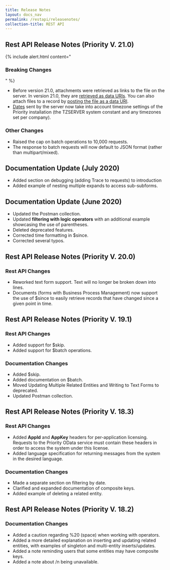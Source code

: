 ```yaml
---
title: Release Notes
layout: docs_nav
permalink: /restapi/releasenotes/
collection-title: REST API
---
```

<style type="text/css">
    
    ul {
        list-style-type: disc;
    }
</style>

## Rest API Release Notes (Priority V. 21.0)

{% include alert.html content="<h3>Breaking Changes</h3>" %}
*   Before version 21.0, attachments were retrieved as links to the file on the server. In version 21.0, they are [retrieved as data URIs](../request/#Requesting_Attachments). You can also attach files to a record by [posting the file as a data URI](../modify/#Attaching_Files).
*   [Dates](../#Timezone) sent by the server now take into account timezone settings of the Priority installation (the TZSERVER system constant and any timezones set per company).

### Other Changes
* Raised the cap on batch operations to 10,000 requests.
* The response to batch requests will now default to JSON format (rather than multipart/mixed).


## Documentation Update (July 2020)
* Added section on debugging (adding Trace to requests) to introduction
* Added example of nesting multiple expands to access sub-subforms.

## Documentation Update (June 2020)
* Updated the Postman collection.
* Updated **filtering with logic operators** with an additional example showcasing the use of parentheses. 
* Deleted deprecated features.
* Corrected time formatting in $since.
* Corrected several typos.

## Rest API Release Notes (Priority V. 20.0)

### Rest API Changes
* Reworked text form support. Text will no longer be broken down into lines.
* Documents (forms with Business Process Management) now support the use of $since to easily retrieve records that have changed since a given point in time.

## Rest API Release Notes (Priority V. 19.1)

### Rest API Changes
* Added support for $skip.
* Added support for $batch operations.

### Documentation Changes
* Added $skip.
* Added documentation on $batch. 
* Moved Updating Multiple Related Entities and Writing to Text Forms to deprecated. 
* Updated Postman collection.

## Rest API Release Notes (Priority V. 18.3)

### Rest API Changes
* Added **AppId** and **AppKey** headers for per-application licensing. Requests to the Priority OData service must contain these headers in order to access the system under this license.
* Added language specification for returning messages from the system in the desired language.

### Documentation Changes
* Made a separate section on filtering by date.
* Clarified and expanded documentation of composite keys.
* Added example of deleting a related entity.

## Rest API Release Notes (Priority V. 18.2)

### Documentation Changes
* Added a caution regarding %20 (space) when working with operators.
* Added a more detailed explanation on inserting and updating related entities, with examples of singleton and multi-entity inserts/updates.
* Added a note reminding users that some entities may have composite keys.
* Added a note about /n being unavailable.

